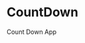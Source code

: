 # CountDown
 Count Down App
          
                           
                                                                                                                                                                      
                                                                                                       
                                                                                                       
                                                                                            
                                                                                
                                                    
                                    
                         
       
     
    
